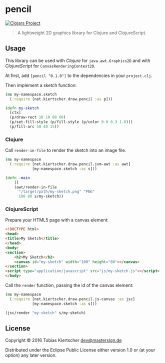 # pencil

[![Clojars Project][clojars-img]][clojars-url]

> A lightweight 2D graphics library for Clojure and ClojureScript.

## Usage

This library can be used with _Clojure_ for `java.awt.Graphics2D`
and with _ClojureScript_ for `CanvasRenderingContext2D`.

At first, add `[pencil "0.1.0"]` to the dependencies in your `project.clj`.

Then implement a sketch function:

```clj
(ns my-namespace.sketch
  (:require [net.kiertscher.draw.pencil :as p]))

(defn my-sketch
  [ctx]
  (p/draw-rect 10 10 80 60)
  (p/set-fill-style (p/fill-style (p/color 0.0 0.3 1.0)))
  (p/fill-arc 50 40 15))
```

### Clojure

Call `render-in-file` to render the sketch into an image file.

```clj
(ns my-namespace
  (:require [net.kiertscher.draw.pencil.jvm-awt :as awt]
            [my-namespace.sketch :as s]))

(defn -main
    []
    (awt/render-in-file
      "/target/path/my-sketch.png" "PNG"
      100 80 s/my-sketch))
```

### ClojureScript

Prepare your HTML5 page with a canvas element:

```html
<!DOCTYPE html>
<head>
<title>My Sketch</title>
</head>
<body>
<section>
    <h2>My Sketch</h2>
    <canvas id="my-sketch" width="100" height="80"></canvas>
</section>
<script type="application/javascript" src="js/my-sketch.js"></script>
</body>
```

Call the `render` function, passing the id of the canvas element:

```clj
(ns my-namespace
  (:require [net.kiertscher.draw.pencil.js-canvas :as jsc]
            [my-namespace.sketch :as s]))

(jsc/render "my-sketch" s/my-sketch)
```

## License

Copyright © 2016 Tobias Kiertscher <dev@mastersign.de>

Distributed under the Eclipse Public License either version 1.0 or
(at your option) any later version.

[clojars-img]: https://img.shields.io/clojars/v/pencil.svg
[clojars-url]: https://clojars.org/pencil
[latest release]: https://github.com/mastersign/pencil/releases/latest